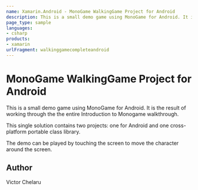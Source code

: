 ```yaml
---
name: Xamarin.Android - MonoGame WalkingGame Project for Android
description: This is a small demo game using MonoGame for Android. It is the result of working through the the entire Introduction to Monogame walkthrough. This...
page_type: sample
languages:
- csharp
products:
- xamarin
urlFragment: walkinggamecompleteandroid
---
```

# MonoGame WalkingGame Project for Android

This is a small demo game using MonoGame for Android.  It is the result of working through the the entire Introduction to Monogame walkthrough.

This single solution contains two projects:  one for Android and one cross-platform portable class library.

The demo can be played by touching the screen to move the character around the screen.

## Author

Victor Chelaru